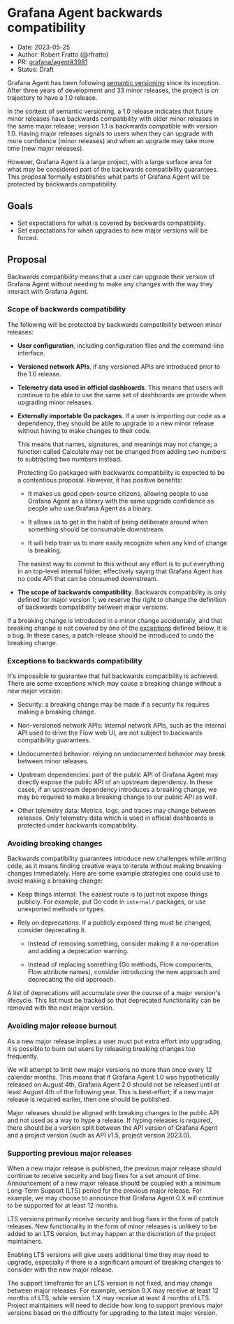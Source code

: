 # Grafana Agent backwards compatibility 

* Date: 2023-05-25
* Author: Robert Fratto (@rfratto)
* PR: [grafana/agent#3981](https://github.com/grafana/agent/pull/3981)
* Status: Draft

Grafana Agent has been following [semantic versioning](https://semver.org/)
since its inception. After three years of development and 33 minor releases,
the project is on trajectory to have a 1.0 release. 

In the context of semantic versioning, a 1.0 release indicates that future
minor releases have backwards compatibility with older minor releases in the
same major release; version 1.1 is backwards compatible with version 1.0.
Having major releases signals to users when they can upgrade with more
confidence (minor releases) and when an upgrade may take more time (new major
releases). 

However, Grafana Agent is a large project, with a large surface area for what
may be considered part of the backwards compatibility guarantees. This proposal
formally establishes what parts of Grafana Agent will be protected by backwards
compatibility. 

## Goals 

- Set expectations for what is covered by backwards compatibility. 
- Set expectations for when upgrades to new major versions will be forced.

## Proposal 

Backwards compatibility means that a user can upgrade their version of Grafana
Agent without needing to make any changes with the way they interact with
Grafana Agent. 

### Scope of backwards compatibility   

The following will be protected by backwards compatibility between minor
releases: 

- **User configuration**, including configuration files and the command-line
  interface. 

- **Versioned network APIs**, if any versioned APIs are introduced prior to the
  1.0 release.

- **Telemetry data used in official dashboards**. This means that users will
  continue to be able to use the same set of dashboards we provide when
  upgrading minor releases.    

- **Externally importable Go packages**. If a user is importing our code as a
  dependency, they should be able to upgrade to a new minor release without
  having to make changes to their code.

  This means that names, signatures, and meanings may not change; a function
  called Calculate may not be changed from adding two numbers to subtracting
  two numbers instead.

  Protecting Go packaged with backwards compatibility is expected to be a
  contentious proposal. However, it has positive benefits: 

  - It makes us good open-source citizens, allowing people to use Grafana Agent
    as a library with the same upgrade confidence as people who use Grafana
    Agent as a binary.  

  - It allows us to get in the habit of being deliberate around when something
    should be consumable downstream.

  - It will help train us to more easily recognize when any kind of change is
    breaking. 

  The easiest way to commit to this without any effort is to put everything in
  an top-level internal folder, effectively saying that Grafana Agent has no
  code API that can be consumed downstream.

- **The scope of backwards compatibility**. Backwards compatibility is only
  defined for major version 1; we reserve the right to change the definition of
  backwards compatibility between major versions. 

If a breaking change is introduced in a minor change accidentally, and that
breaking change is not covered by one of the [exceptions][] defined below, it
is a bug. In these cases, a patch release should be introduced to undo the
breaking change. 

[exceptions]: #exceptions-to-backwards-compatibility

### Exceptions to backwards compatibility 

It's impossible to guarantee that full backwards compatibility is achieved.
There are some exceptions which may cause a breaking change without a new major
version:

- Security: a breaking change may be made if a security fix requires making a
  breaking change. 

- Non-versioned network APIs: Internal network APIs, such as the internal API
  used to drive the Flow web UI, are not subject to backwards compatibility
  guarantees.

- Undocumented behavior: relying on undocumented behavior may break between
  minor releases. 

- Upstream dependencies: part of the public API of Grafana Agent may directly
  expose the public API of an upstream dependency. In these cases, if an
  upstream dependency introduces a breaking change, we may be required to make
  a breaking change to our public API as well.   

- Other telemetry data: Metrics, logs, and traces may change between releases.
  Only telemetry data which is used in official dashboards is protected under
  backwards compatibility.

### Avoiding breaking changes 

Backwards compatibility guarantees introduce new challenges while writing code,
as it means finding creative ways to iterate without making breaking changes
immediately. Here are some example strategies one could use to avoid making a
breaking change:

- Keep things internal: The easiest route is to just not expose things
  publicly. For example, put Go code in `internal/` packages, or use unexported
  methods or types.

- Rely on deprecations: If a publicly exposed thing must be changed, consider
  deprecating it.

  - Instead of removing something, consider making it a no-operation and adding
    a deprecation warning. 

  - Instead of replacing something (Go methods, Flow components, Flow attribute
    names), consider introducing the new approach and deprecating the old
    approach. 

A list of deprecations will accumulate over the course of a major version's
lifecycle. This list must be tracked so that deprecated functionality can be
removed with the next major version. 

### Avoiding major release burnout 

As a new major release implies a user must put extra effort into upgrading, it
is possible to burn out users by releasing breaking changes too frequently. 

We will attempt to limit new major versions no more than once every 12 calendar
months. This means that if Grafana Agent 1.0 was hypothetically released on
August 4th, Grafana Agent 2.0 should not be released until at least August 4th
of the following year. This is best-effort; if a new major release is required
earlier, then one should be published. 

Major releases should be aligned with breaking changes to the public API and
not used as a way to hype a release. If hyping releases is required, there
should be a version split between the API version of Grafana Agent and a
project version (such as API v1.5, project version 2023.0).   

### Supporting previous major releases

When a new major release is published, the previous major release should
continue to receive security and bug fixes for a set amount of time.
Announcement of a new major release should be coupled with a minimum Long-Term
Support (LTS) period for the previous major release. For example, we may choose
to announce that Grafana Agent 0.X will continue to be supported for at least
12 months. 

LTS versions primarily receive security and bug fixes in the form of patch
releases. New functionality in the form of minor releases is unlikely to be
added to an LTS version, but may happen at the discretion of the project
maintainers. 

Enabling LTS versions will give users additional time they may need to upgrade,
especially if there is a significant amount of breaking changes to consider
with the new major release. 

The support timeframe for an LTS version is not fixed, and may change between
major releases. For example, version 0.X may receive at least 12 months of LTS,
while version 1.X may receive at least 4 months of LTS. Project maintainers
will need to decide how long to support previous major versions based on the
difficulty for upgrading to the latest major version.

